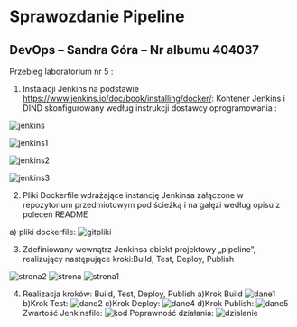 # Sprawozdanie Pipeline
## DevOps – Sandra Góra – Nr albumu 404037
	
Przebieg laboratorium nr 5 :

1.	Instalacji Jenkins na podstawie https://www.jenkins.io/doc/book/installing/docker/:
Kontener Jenkins i DIND skonfigurowany według instrukcji dostawcy oprogramowania :
 
 ![jenkins](jenkins.png)

 ![jenkins1](jenkins1.png)
 
  ![jenkins2](jenkins2.png)
  
   ![jenkins3](jenkins3.png)
   
   2. Pliki Dockerfile wdrażające instancję Jenkinsa załączone w repozytorium przedmiotowym pod ścieżką i na gałęzi według opisu z poleceń README
   
a) pliki dockerfile:
 ![gitpliki](gitpliki.png)
   
   3. Zdefiniowany wewnątrz Jenkinsa obiekt projektowy „pipeline”, realizujący następujące kroki:Build, Test, Deploy, Publish
   
 ![strona2](strona2.png)
 ![strona](strona.png)
 ![strona1](strona1.png)
   

   4. Realizacja kroków: Build, Test, Deploy, Publish
            a)Krok Build
 ![dane1](dane1.png)
            b)Krok Test:
  ![dane2](dane2.png)
            c)Krok Deploy:
 ![dane4](dane4.png)
            d)Krok Publish:
 ![dane5](dane5.png)
Zwartość Jenkinsfile:
 ![kod](kod.png)
Poprawność działania:
 ![dzialanie](dzialanie.png)
